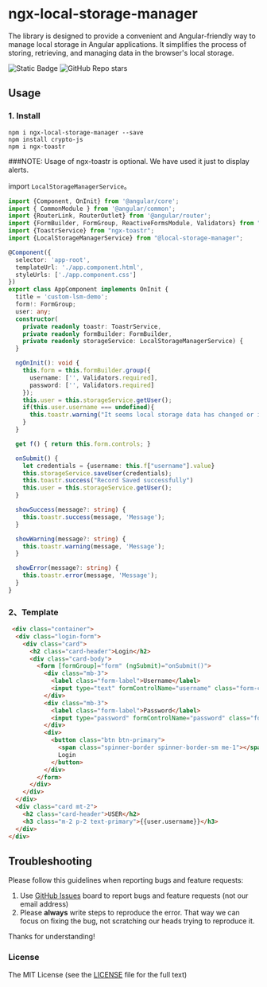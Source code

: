 # ngx-local-storage-manager

The library is designed to provide a convenient and Angular-friendly way to manage local storage in Angular applications. It simplifies the process of storing, retrieving, and managing data in the browser's local storage.

![Static Badge](https://img.shields.io/badge/build-passing-brightgreen)
![GitHub Repo stars](https://img.shields.io/github/stars/raju/ngx-multilingual)

## Usage

### 1. Install

```
npm i ngx-local-storage-manager --save
npm install crypto-js
npm i ngx-toastr

```
###NOTE: Usage of ngx-toastr is optional. We have used it just to display alerts.

import `LocalStorageManagerService`。

```typescript
import {Component, OnInit} from '@angular/core';
import { CommonModule } from '@angular/common';
import {RouterLink, RouterOutlet} from '@angular/router';
import {FormBuilder, FormGroup, ReactiveFormsModule, Validators} from "@angular/forms";
import {ToastrService} from "ngx-toastr";
import {LocalStorageManagerService} from "@local-storage-manager";

@Component({
  selector: 'app-root',
  templateUrl: './app.component.html',
  styleUrls: ['./app.component.css']
})
export class AppComponent implements OnInit {
  title = 'custom-lsm-demo';
  form!: FormGroup;
  user: any;
  constructor(
    private readonly toastr: ToastrService,
    private readonly formBuilder: FormBuilder,
    private readonly storageService: LocalStorageManagerService) {
  }

  ngOnInit(): void {
    this.form = this.formBuilder.group({
      username: ['', Validators.required],
      password: ['', Validators.required]
    });
    this.user = this.storageService.getUser();
    if(this.user.username === undefined){
      this.toastr.warning("It seems local storage data has changed or is deleted")
    }
  }

  get f() { return this.form.controls; }

  onSubmit() {
    let credentials = {username: this.f["username"].value}
    this.storageService.saveUser(credentials);
    this.toastr.success("Record Saved successfully")
    this.user = this.storageService.getUser();
  }

  showSuccess(message?: string) {
    this.toastr.success(message, 'Message');
  }

  showWarning(message?: string) {
    this.toastr.warning(message, 'Message');
  }

  showError(message?: string) {
    this.toastr.error(message, 'Message');
  }
}
```

### 2、Template

```html
 <div class="container">
  <div class="login-form">
    <div class="card">
      <h2 class="card-header">Login</h2>
      <div class="card-body">
        <form [formGroup]="form" (ngSubmit)="onSubmit()">
          <div class="mb-3">
            <label class="form-label">Username</label>
            <input type="text" formControlName="username" class="form-control" />
          </div>
          <div class="mb-3">
            <label class="form-label">Password</label>
            <input type="password" formControlName="password" class="form-control" />
          </div>
          <div>
            <button class="btn btn-primary">
              <span class="spinner-border spinner-border-sm me-1"></span>
              Login
            </button>
          </div>
        </form>
      </div>
    </div>
  </div>
  <div class="card mt-2">
    <h2 class="card-header">USER</h2>
    <h3 class="m-2 p-2 text-primary">{{user.username}}</h3>
  </div>
</div>
```

## Troubleshooting

Please follow this guidelines when reporting bugs and feature requests:

1. Use [GitHub Issues](https://github.com/raju/local-storage-manager/issues) board to report bugs and feature requests (not our email address)
2. Please **always** write steps to reproduce the error. That way we can focus on fixing the bug, not scratching our heads trying to reproduce it.

Thanks for understanding!

### License

The MIT License (see the [LICENSE](https://github.com/raju/local-storage-manager/blob/main/LICENSE) file for the full text)
